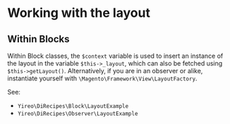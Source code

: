 # Working with the layout

## Within Blocks
Within Block classes, the `$context` variable is used to insert an instance of the layout in the variable `$this->_layout`,
which can also be fetched using `$this->getLayout()`. Alternatively, if you are in an observer or alike, instantiate
yourself with `\Magento\Framework\View\LayoutFactory`.

See:
- `Yireo\DiRecipes\Block\LayoutExample`
- `Yireo\DiRecipes\Observer\LayoutExample`
